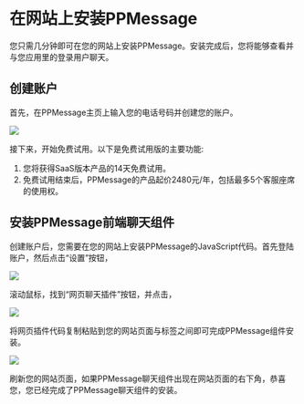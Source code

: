 # 在网站上安装PPMessage
您只需几分钟即可在您的网站上安装PPMessage。安装完成后，您将能够查看并与您应用里的登录用户聊天。
## 创建账户
首先，在PPMessage主页上输入您的电话号码并创建您的账户。

![](https://upload-images.jianshu.io/upload_images/12406336-164f4c2883b927db.png?imageMogr2/auto-orient/strip%7CimageView2/2/w/1240)

接下来，开始免费试用。以下是免费试用版的主要功能:

1. 您将获得SaaS版本产品的14天免费试用。
2. 免费试用结束后，PPMessage的产品起价2480元/年，包括最多5个客服座席的使用权。
## 安装PPMessage前端聊天组件
创建账户后，您需要在您的网站上安装PPMessage的JavaScript代码。首先登陆账户，然后点击“设置”按钮，

![](https://upload-images.jianshu.io/upload_images/12406336-1d7b684d937ef060.png?imageMogr2/auto-orient/strip%7CimageView2/2/w/1240)

滚动鼠标，找到“网页聊天插件”按钮，并点击，

![](https://upload-images.jianshu.io/upload_images/12406336-147bd9ae849962c5.png?imageMogr2/auto-orient/strip%7CimageView2/2/w/1240)


将网页插件代码复制粘贴到您的网站页面<head>与</head>标签之间即可完成PPMessage组件安装。

![](https://upload-images.jianshu.io/upload_images/12406336-f7f91c90fb62fc9e.png?imageMogr2/auto-orient/strip%7CimageView2/2/w/1240)

刷新您的网站页面，如果PPMessage聊天组件出现在网站页面的右下角，恭喜您，您已经完成了PPMessage聊天组件的安装。


